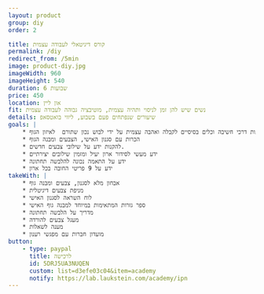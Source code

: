 ```yaml
---
layout: product
group: diy
order: 2

title: קורס דיגיטאלי לעבודה עצמית
permalink: /diy
redirect_from: /5min
image: product-diy.jpg
imageWidth: 960
imageHeight: 540
duration: 6 שבועות
price: 450
location: און ליין
fit: נשים שיש להן זמן לניסוי ותהיה עצמית, מוטיבציה גבוהה לעבודה עצמית
details: שיעורים שנפתחים פעם בשבוע, ליווי בואטסאפ
goals: |
    * להקנות דרכי חשיבה וכלים בסיסיים לקבלה ואהבה עצמית על ידי לבוש נכון שתורם  לאיזון הגוף
    * הכרות עם סגנון האישי, הצבעים ומבנה הגוף
    * להקנות ידע על שילובי צבעים חדשים.
    * ידע מעשי לסידור ארון יעיל ומזמין שילובים יצירתיים
    * ידע על התאמה נכונה להלבשה תחתונה
    * ידע על 9 פריטי החובה בכל ארון
takeWith: |
    * אבחון מלא לסגנון, צבעים ומבנה גוף
    * מניפת צבעים דיגיטלית
    * לוח השראה לסגנון האישי
    * ספר גזרות המתאימות במיוחד למבנה גוף האישי
    * מדריך על הלבשה תחתונה
    * מעגל צבעים להורדה
    * מענה לשאלות
    * מועדון חברות עם מפגשי רענון
button:
    - type: paypal
      title: לרכישה
      id: 5DRJ5UA3NUQEN
      custom: list=d3efe03c04&item=academy
      notify: https://lab.laukstein.com/academy/ipn
---
```

